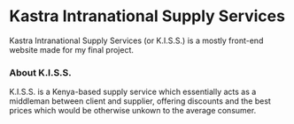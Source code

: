# Kastra Intranational Supply Services

Kastra Intranational Supply Services (or K.I.S.S.) is a mostly front-end website made for my final project.

### About K.I.S.S.

K.I.S.S. is a Kenya-based supply service which essentially acts as a middleman between client and supplier, offering discounts and the best prices which would be otherwise unkown to the average consumer.